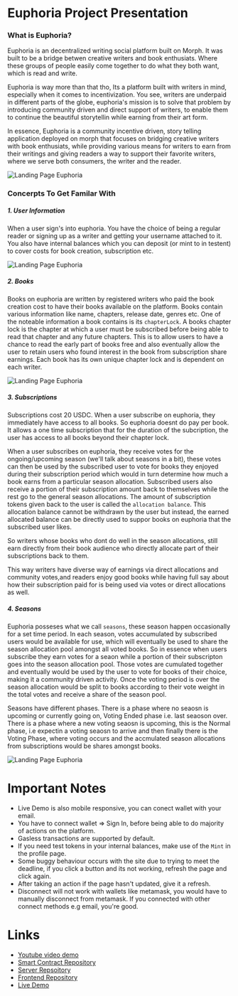 # Euphoria Project Presentation

### **What is Euphoria?**

Euphoria is an decentralized writing social platform built on Morph. It was built to be a bridge betwen creative writers and book enthusiats. Where these groups of people easily come together to do what they both want, which is read and write.

Euphoria is way more than that tho, Its a platform built with writers in mind, especially when it comes to incentivization. You see, writers are underpaid in different parts of the globe, euphoria's mission is to solve that problem by introducing community driven and direct support of writers, to enable them to continue the beautiful storytellin while earning from their art form.

In essence, Euphoria is a community incentive driven, story telling application deployed on morph that focuses on bridging creative writers with book enthusiats, while providing various means for writers to earn from their writings and giving readers a way to support their favorite writers, where we serve both consumers, the writer and the reader.

![Landing Page Euphoria](imgs/landing.png)

### **Concerpts To Get Familar With**

##### 1. User Information

When a user sign's into euphoria. You have the choice of being a regular reader or signing up as a writer and getting your username attached to it. You also have internal balances which you can deposit (or mint to in testent) to cover costs for book creation, subscription etc.

![Landing Page Euphoria](imgs/mobile/profile.jpg)

##### 2. Books

Books on euphoria are written by registered writers who paid the book creation cost to have their books available on the platform. Books contain various information like name, chapters, release date, genres etc. One of the noteable information a book contains is its `chapterLock`. A books chapter lock is the chapter at which a user must be subscribed before being able to read that chapter and any future chapters. This is to allow users to have a chance to read the early part of books free and also eventually allow the user to retain users who found interest in the book from subscription share earnings. Each book has its own unique chapter lock and is dependent on each writer.

![Landing Page Euphoria](imgs/chapter.png)

##### 3. Subscriptions

Subscriptions cost 20 USDC. When a user subscribe on euphoria, they immediately have access to all books. So euphoria doesnt do pay per book. It allows a one time subscription that for the duration of the subcription, the user has access to all books beyond their chapter lock.

When a user subscribes on euphoria, they receive votes for the ongoing/upcoming season (we'll talk about seasons in a bit), these votes can then be used by the subscribed user to vote for books they enjoyed during their subscription period which would in turn determine how much a book earns from a particular season allocation. Subscribed users also receive a portion of their subscription amount back to themselves while the rest go to the general season allocations. The amount of subscription tokens given back to the user is called the `allocation balance`. This allocation balance cannot be withdrawn by the user but instead, the earned allocated balance can be directly used to suppor books on euphoria that the subscribed user likes.

So writers whose books who dont do well in the season allocations, still earn directly from their book audience who directly allocate part of their subscriptions back to them.

This way writers have diverse way of earnings via direct allocations and community votes,and readers enjoy good books while having full say about how their subscription paid for is being used via votes or direct allocations as well.

##### 4. Seasons

Euphoria posseses what we call `seasons`, these season happen occasionally for a set time period. In each season, votes accumulated by subscribed users would be available for use, which will eventually be used to share the season allocation pool amongst all voted books. So in essence when users subscribe they earn votes for a seaon while a portion of their subscripton goes into the season allocation pool. Those votes are cumulated together and eventually would be used by the user to vote for books of their choice, making it a community driven activity. Once the voting period is over the season allocation would be split to books according to their vote weight in the total votes and receive a share of the season pool.

Seasons have different phases. There is a phase where no seaosn is upcoming or currently going on, Voting Ended phase i.e. last seaoson over. There is a phase where a new voting seaosn is upcoming, this is the Normal phase, i.e expectin a voting seaosn to arrive and then finally there is the Voting Phase, where voting occurs and the accmulated season allocations from subscriptions would be shares amongst books.

![Landing Page Euphoria](imgs/mobile/season.jpg)

# Important Notes

- Live Demo is also mobile responsive, you can conect wallet with your email.
- You have to connect wallet => Sign In, before being able to do majority of actions on the platform.
- Gasless transactions are supported by default.
- If you need test tokens in your internal balances, make use of the `Mint` in the profile page.
- Some buggy behaviour occurs with the site due to trying to meet the deadline, if you click a button and its not working, refresh the page and click again.
- After taking an action if the page hasn't updated, give it a refresh.
- Disconnect will not work with wallets like metamask, you would have to manually disconnect from metamask. If you connected with other connect methods e.g email, you're good.

# Links

- [Youtube video demo]()
- [Smart Contract Repository](https://github.com/franfran20/euphoria_contracts)
- [Server Repsoitory](https://github.com/franfran20/euphoria_server)
- [Frontend Repository](https://github.com/franfran20/euphoria_client)
- [Live Demo](https://euphoria-client-lilac.vercel.app/)
